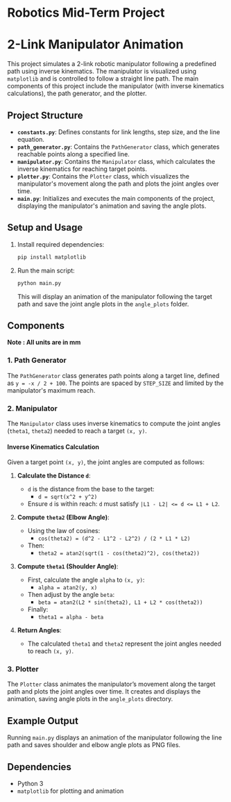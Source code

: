 # Robotics Mid-Term Project


# 2-Link Manipulator Animation

This project simulates a 2-link robotic manipulator following a predefined path using inverse kinematics. The manipulator is visualized using `matplotlib` and is controlled to follow a straight line path. The main components of this project include the manipulator (with inverse kinematics calculations), the path generator, and the plotter.

## Project Structure

- **`constants.py`**: Defines constants for link lengths, step size, and the line equation.
- **`path_generator.py`**: Contains the `PathGenerator` class, which generates reachable points along a specified line.
- **`manipulator.py`**: Contains the `Manipulator` class, which calculates the inverse kinematics for reaching target points.
- **`plotter.py`**: Contains the `Plotter` class, which visualizes the manipulator's movement along the path and plots the joint angles over time.
- **`main.py`**: Initializes and executes the main components of the project, displaying the manipulator's animation and saving the angle plots.

## Setup and Usage

1. Install required dependencies:
   ```bash
   pip install matplotlib
   ```

2. Run the main script:
   ```bash
   python main.py
   ```

   This will display an animation of the manipulator following the target path and save the joint angle plots in the `angle_plots` folder.

## Components

**Note : All units are in mm**

### 1. Path Generator
The `PathGenerator` class generates path points along a target line, defined as `y = -x / 2 + 100`. The points are spaced by `STEP_SIZE` and limited by the manipulator's maximum reach.

### 2. Manipulator
The `Manipulator` class uses inverse kinematics to compute the joint angles (`theta1`, `theta2`) needed to reach a target `(x, y)`.

#### Inverse Kinematics Calculation
Given a target point `(x, y)`, the joint angles are computed as follows:

1. **Calculate the Distance `d`**:
   - `d` is the distance from the base to the target:
     - `d = sqrt(x^2 + y^2)`
   - Ensure `d` is within reach: `d` must satisfy `|L1 - L2| <= d <= L1 + L2`.

2. **Compute `theta2` (Elbow Angle)**:
   - Using the law of cosines:
     - `cos(theta2) = (d^2 - L1^2 - L2^2) / (2 * L1 * L2)`
   - Then:
     - `theta2 = atan2(sqrt(1 - cos(theta2)^2), cos(theta2))`

3. **Compute `theta1` (Shoulder Angle)**:
   - First, calculate the angle `alpha` to `(x, y)`:
     - `alpha = atan2(y, x)`
   - Then adjust by the angle `beta`:
     - `beta = atan2(L2 * sin(theta2), L1 + L2 * cos(theta2))`
   - Finally:
     - `theta1 = alpha - beta`

4. **Return Angles**:
   - The calculated `theta1` and `theta2` represent the joint angles needed to reach `(x, y)`.

### 3. Plotter
The `Plotter` class animates the manipulator’s movement along the target path and plots the joint angles over time. It creates and displays the animation, saving angle plots in the `angle_plots` directory.

## Example Output

Running `main.py` displays an animation of the manipulator following the line path and saves shoulder and elbow angle plots as PNG files.

## Dependencies
- Python 3
- `matplotlib` for plotting and animation
